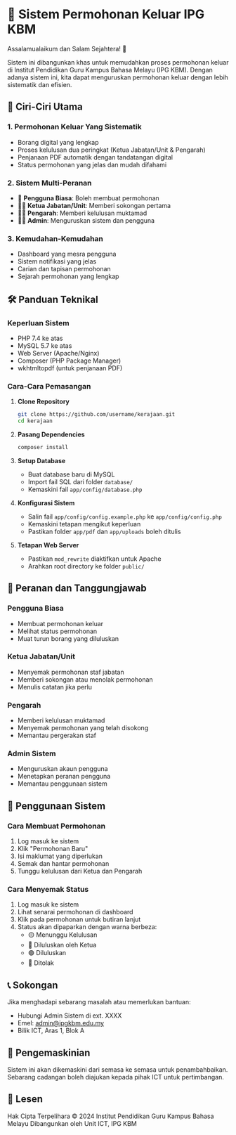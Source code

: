 # 📝 Sistem Permohonan Keluar IPG KBM

Assalamualaikum dan Salam Sejahtera! 🙏

Sistem ini dibangunkan khas untuk memudahkan proses permohonan keluar di Institut Pendidikan Guru Kampus Bahasa Melayu (IPG KBM). Dengan adanya sistem ini, kita dapat menguruskan permohonan keluar dengan lebih sistematik dan efisien.

## 🌟 Ciri-Ciri Utama

### 1. Permohonan Keluar Yang Sistematik
- Borang digital yang lengkap
- Proses kelulusan dua peringkat (Ketua Jabatan/Unit & Pengarah)
- Penjanaan PDF automatik dengan tandatangan digital
- Status permohonan yang jelas dan mudah difahami

### 2. Sistem Multi-Peranan
- 👤 **Pengguna Biasa**: Boleh membuat permohonan
- 👨‍💼 **Ketua Jabatan/Unit**: Memberi sokongan pertama
- 👨‍💼 **Pengarah**: Memberi kelulusan muktamad
- 👨‍💻 **Admin**: Menguruskan sistem dan pengguna

### 3. Kemudahan-Kemudahan
- Dashboard yang mesra pengguna
- Sistem notifikasi yang jelas
- Carian dan tapisan permohonan
- Sejarah permohonan yang lengkap

## 🛠️ Panduan Teknikal

### Keperluan Sistem
- PHP 7.4 ke atas
- MySQL 5.7 ke atas
- Web Server (Apache/Nginx)
- Composer (PHP Package Manager)
- wkhtmltopdf (untuk penjanaan PDF)

### Cara-Cara Pemasangan

1. **Clone Repository**
   ```bash
   git clone https://github.com/username/kerajaan.git
   cd kerajaan
   ```

2. **Pasang Dependencies**
   ```bash
   composer install
   ```

3. **Setup Database**
   - Buat database baru di MySQL
   - Import fail SQL dari folder `database/`
   - Kemaskini fail `app/config/database.php`

4. **Konfigurasi Sistem**
   - Salin fail `app/config/config.example.php` ke `app/config/config.php`
   - Kemaskini tetapan mengikut keperluan
   - Pastikan folder `app/pdf` dan `app/uploads` boleh ditulis

5. **Tetapan Web Server**
   - Pastikan `mod_rewrite` diaktifkan untuk Apache
   - Arahkan root directory ke folder `public/`

## 👥 Peranan dan Tanggungjawab

### Pengguna Biasa
- Membuat permohonan keluar
- Melihat status permohonan
- Muat turun borang yang diluluskan

### Ketua Jabatan/Unit
- Menyemak permohonan staf jabatan
- Memberi sokongan atau menolak permohonan
- Menulis catatan jika perlu

### Pengarah
- Memberi kelulusan muktamad
- Menyemak permohonan yang telah disokong
- Memantau pergerakan staf

### Admin Sistem
- Menguruskan akaun pengguna
- Menetapkan peranan pengguna
- Memantau penggunaan sistem

## 📱 Penggunaan Sistem

### Cara Membuat Permohonan
1. Log masuk ke sistem
2. Klik "Permohonan Baru"
3. Isi maklumat yang diperlukan
4. Semak dan hantar permohonan
5. Tunggu kelulusan dari Ketua dan Pengarah

### Cara Menyemak Status
1. Log masuk ke sistem
2. Lihat senarai permohonan di dashboard
3. Klik pada permohonan untuk butiran lanjut
4. Status akan dipaparkan dengan warna berbeza:
   - 🟡 Menunggu Kelulusan
   - 🔵 Diluluskan oleh Ketua
   - 🟢 Diluluskan
   - 🔴 Ditolak

## 📞 Sokongan

Jika menghadapi sebarang masalah atau memerlukan bantuan:
- Hubungi Admin Sistem di ext. XXXX
- Emel: admin@ipgkbm.edu.my
- Bilik ICT, Aras 1, Blok A

## 🔄 Pengemaskinian

Sistem ini akan dikemaskini dari semasa ke semasa untuk penambahbaikan. Sebarang cadangan boleh diajukan kepada pihak ICT untuk pertimbangan.

## 📜 Lesen

Hak Cipta Terpelihara © 2024 Institut Pendidikan Guru Kampus Bahasa Melayu
Dibangunkan oleh Unit ICT, IPG KBM 